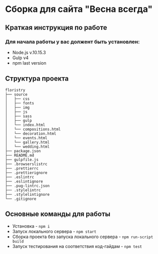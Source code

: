 # Сборка для сайта "Весна всегда"

## Краткая инструкция по работе

### Для начала работы у вас должент быть установлен:

- Node.js v.10.15.3
- Gulp v4
- npm last version

## Структура проекта

```
floristry
├── source
│   ├── css
│   ├── fonts
│   ├── img
│   ├── js
│   ├── sass
│   ├── gulp
│   └── index.html
│   └── compositions.html
│   └── decoration.html
│   └── events.html
│   └── gallery.html
│   └── wedding.html
├── package.json
├── README.md
├── gulpfile.js
├── .browserslistrc
├── .prettierrc
├── .prettierignore
├── .eslintrc
├── .eslintignore
├── .pug-lintrc.json
├── .stylelintrc
├── .stylelintignore
└── .gitignore
```

## Основные команды для работы

- Установка - `npm i`
- Запуск локального сервера - `npm start`
- Сборка проекта без запуска локального сервера - `npm run-script build`
- Запуск тестирования на соответствия код-гайдам - `npm test`
